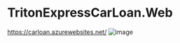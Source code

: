 # TritonExpressCarLoan.Web

https://carloan.azurewebsites.net/
![image](https://user-images.githubusercontent.com/68240955/173198198-1fc09f2e-927c-445d-b610-6ee7fd235d3e.png)
